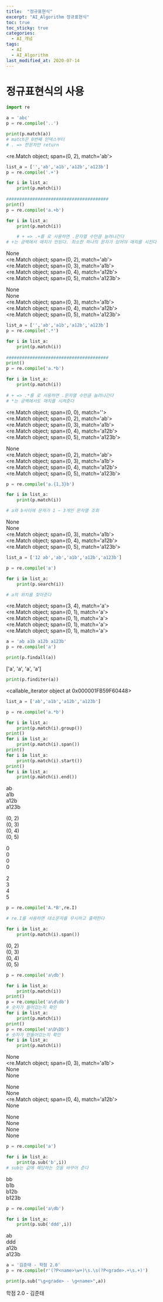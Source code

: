```yaml
---
title:  "정규표현식"
excerpt: "AI_Algorithm 정규표현식"
toc: true
toc_sticky: true
categories:
  - AI_개념
tags:
  - AI
  - AI_Algorithm
last_modified_at: 2020-07-14
---
```


# 정규표현식의 사용
```python
import re

a = 'abc'
p = re.compile('..')

print(p.match(a))
# match은 0번째 인덱스부터
# . => 한문자만 return
```
<re.Match object; span=(0, 2), match='ab'>

```python
list_a = ['','ab','a1b','a12b','a123b']
p = re.compile('.+')

for i in list_a:
    print(p.match(i))
    
#######################################
print()
p = re.compile('a.+b')

for i in list_a:
    print(p.match(i))

    # + => .+를 로 사용하면 .문자열 수만큼 늘려나간다 
# +는 공백에서 매치가 안된다. 최소한 하나의 문자가 있어야 매치를 시킨다
```

None  
<re.Match object; span=(0, 2), match='ab'>  
<re.Match object; span=(0, 3), match='a1b'>  
<re.Match object; span=(0, 4), match='a12b'>  
<re.Match object; span=(0, 5), match='a123b'>  
  
None  
None  
<re.Match object; span=(0, 3), match='a1b'>  
<re.Match object; span=(0, 4), match='a12b'>  
<re.Match object; span=(0, 5), match='a123b'>  

```python
list_a = ['','ab','a1b','a12b','a123b']
p = re.compile('.*')

for i in list_a:
    print(p.match(i))
    
#######################################
print()
p = re.compile('a.*b')

for i in list_a:
    print(p.match(i))
    
# + => .*를 로 사용하면 .문자열 수만큼 늘려나간다 
# *는 공백에서도 매치를 시켜준다
```

<re.Match object; span=(0, 0), match=''>  
<re.Match object; span=(0, 2), match='ab'>  
<re.Match object; span=(0, 3), match='a1b'>  
<re.Match object; span=(0, 4), match='a12b'>  
<re.Match object; span=(0, 5), match='a123b'>  

None   
<re.Match object; span=(0, 2), match='ab'>  
<re.Match object; span=(0, 3), match='a1b'>  
<re.Match object; span=(0, 4), match='a12b'>  
<re.Match object; span=(0, 5), match='a123b'>  

```python
p = re.compile('a.{1,3}b')

for i in list_a:
    print(p.match(i))

# a와 b사이에 문자가 1 ~ 3개인 문자열 조회
```

None  
None  
<re.Match object; span=(0, 3), match='a1b'>  
<re.Match object; span=(0, 4), match='a12b'>  
<re.Match object; span=(0, 5), match='a123b'> 

```python
list_a = ['12 ab','ab','a1b','a12b','a123b']

p = re.compile('a')

for i in list_a:
    print(p.search(i))

# a의 위치를 찾아준다
```

<re.Match object; span=(3, 4), match='a'>  
<re.Match object; span=(0, 1), match='a'>  
<re.Match object; span=(0, 1), match='a'>  
<re.Match object; span=(0, 1), match='a'>  
<re.Match object; span=(0, 1), match='a'>  

```python
a = 'ab a1b a12b a123b'
p = re.compile('a')

print(p.findall(a))
``` 

['a', 'a', 'a', 'a']

```python
print(p.finditer(a))
```

<callable_iterator object at 0x000001FB59F60448>

```python
list_a = ['ab','a1b','a12b','a123b']

p = re.compile('a.*b')

for i in list_a:
    print(p.match(i).group())
print()
for i in list_a:
    print(p.match(i).span())
print()
for i in list_a:
    print(p.match(i).start())
print()
for i in list_a:
    print(p.match(i).end())
```

ab  
a1b  
a12b  
a123b  
  
(0, 2)  
(0, 3)  
(0, 4)  
(0, 5)  
  
0  
0  
0  
0  
  
2  
3  
4  
5  

```python
p = re.compile('A.*B',re.I)

# re.I를 사용하면 대소문자를 무시하고 출력한다

for i in list_a:
    print(p.match(i).span())
```

(0, 2)  
(0, 3)  
(0, 4)  
(0, 5)  

```python
p = re.compile('a\db')

for i in list_a:
    print(p.match(i))
print()
p = re.compile('a\d\db')
# 숫자가 들어갔는지 확인
for i in list_a:
    print(p.match(i))
print()    
p = re.compile('a\D\Db')
# 숫자가 안들어갔는지 확인
for i in list_a:
    print(p.match(i))
```

None  
<re.Match object; span=(0, 3), match='a1b'>  
None  
None  
  
None  
None  
<re.Match object; span=(0, 4), match='a12b'>  
None  
  
None  
None  
None  
None  

```python
p = re.compile('a')

for i in list_a:
    print(p.sub('b',i))
# sub는 값에 해당하는 것을 바꾸어 준다
```

bb  
b1b  
b12b  
b123b  

```python
p = re.compile('a\db')

for i in list_a:
    print(p.sub('ddd',i))
```

ab  
ddd  
a12b  
a123b  

```python
a = '김준태 - 학점 2.0'
p = re.compile(r'(?P<name>\w+)\s.\s(?P<grade>.+\s.+)')

print(p.sub("\g<grade> - \g<name>",a))
```

학점 2.0 - 김준태
